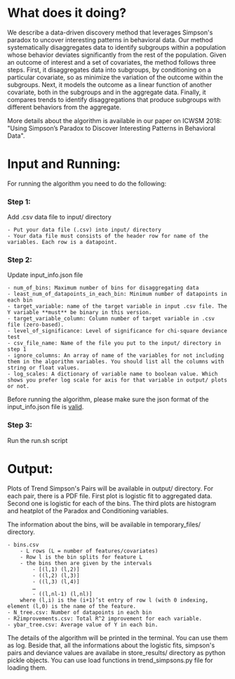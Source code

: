 # What does it doing? 

We describe a data-driven discovery method that leverages Simpson's paradox to uncover interesting patterns in behavioral data. Our method systematically disaggregates data to identify subgroups within a population whose behavior deviates significantly from the rest of the population. 
Given an outcome of interest and a set of covariates, the method follows three steps. First, it disaggregates data into subgroups, by conditioning on a particular covariate, so as minimize the variation of the outcome within the subgroups. Next, it models the outcome as a linear function of another covariate, both in the subgroups and in the aggregate data. Finally, it compares trends to identify disaggregations that produce subgroups with different behaviors from the aggregate.

More details about the algorithm is available in our paper on ICWSM 2018: "Using Simpson’s Paradox to Discover Interesting Patterns in Behavioral Data".


# Input and Running: 
For running the algorithm you need to do the following:
### Step 1: 
Add .csv data file to input/ directory

	- Put your data file (.csv) into input/ directory
	- Your data file must consists of the header row for name of the variables. Each row is a datapoint.

### Step 2: 
Update input_info.json file

	- num_of_bins: Maximum number of bins for disaggregating data
	- least_num_of_datapoints_in_each_bin: Minimum number of datapoints in each bin
	- target_variable: name of the target variable in input .csv file. The Y variable **must** be binary in this version. 
	- target_variable_column: Column number of target variable in .csv file (zero-based).
	- level_of_significance: Level of significance for chi-square deviance test
	- csv_file_name: Name of the file you put to the input/ directory in step 1
	- ignore_columns: An array of name of the variables for not including them in the algorithm variables. You should list all the columns with string or float values.
	- log_scales: A dictionary of variable name to boolean value. Which shows you prefer log scale for axis for that variable in output/ plots or not. 

Before running the algorithm, please make sure the json format of the input_info.json file is [valid](https://jsonformatter.curiousconcept.com/).

### Step 3: 
Run the run.sh script 

# Output: 

Plots of Trend Simpson's Pairs will be available in output/ directory. For each pair, there is a PDF file. First plot is logistic fit to aggregated data. Second one is logistic for each of the bins. The third plots are histogram and heatplot of the Paradox and Conditioning variables. 

The information about the bins, will be available in temporary_files/ directory. 

	- bins.csv
	  	- L rows (L = number of features/covariates)
	  	- Row l is the bin splits for feature L
	  	- the bins then are given by the intervals
			- [(l,1) (l,2)]
			- ((l,2) (l,3)]
			- ((l,3) (l,4)]
			…
			- ((l,nl-1) (l,nl)]
	    where (l,i) is the (i+1)’st entry of row l (with 0 indexing, element (l,0) is the name of the feature.
	- N_tree.csv: Number of datapoints in each bin
	- R2improvements.csv: Total R^2 improvement for each variable. 
	- ybar_tree.csv: Average value of Y in each bin. 

The details of the algorithm will be printed in the terminal. You can use them as log. Beside that, all the informations about the logistic fits, simpson's pairs and deviance values are availabe in store_results/ directory as python pickle objects. You can use load functions in trend_simpsons.py file for loading them. 


